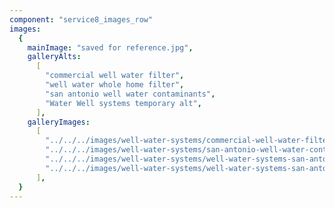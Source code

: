 ```yaml
---
component: "service8_images_row"
images:
  {
    mainImage: "saved for reference.jpg",
    galleryAlts:
      [
        "commercial well water filter",
        "well water whole home filter",
        "san antonio well water contaminants",
        "Water Well systems temporary alt",
      ],
    galleryImages:
      [
        "../../../images/well-water-systems/commercial-well-water-filter.webp",
        "../../../images/well-water-systems/san-antonio-well-water-contaminants.webp",
        "../../../images/well-water-systems/well-water-systems-san-antonio.webp",
        "../../../images/well-water-systems/well-water-systems-san-antonio.webp",
      ],
  }
---
```

